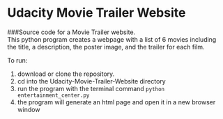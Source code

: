 # Udacity Movie Trailer Website  

###Source code for a Movie Trailer website.  
This python program creates a webpage with a list of 6 movies including the title, a description, the poster image, and the trailer for each film.  

To run:
1. download or clone the repository.
2. cd into the Udacity-Movie-Trailer-Website directory
3. run the program with the terminal command `python entertainment_center.py`
4. the program will generate an html page and open it in a new browser window
